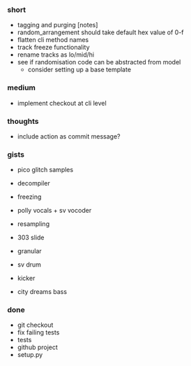 ### short

- tagging and purging [notes]
- random_arrangement should take default hex value of 0-f
- flatten cli method names 
- track freeze functionality
- rename tracks as lo/mid/hi
- see if randomisation code can be abstracted from model
  - consider setting up a base template 

### medium

- implement checkout at cli level

### thoughts

- include action as commit message?

### gists

- pico glitch samples
- decompiler
- freezing
- polly vocals + sv vocoder
- resampling
- 303 slide

- granular
- sv drum
- kicker
- city dreams bass


### done

- git checkout
- fix failing tests
- tests
- github project
- setup.py

